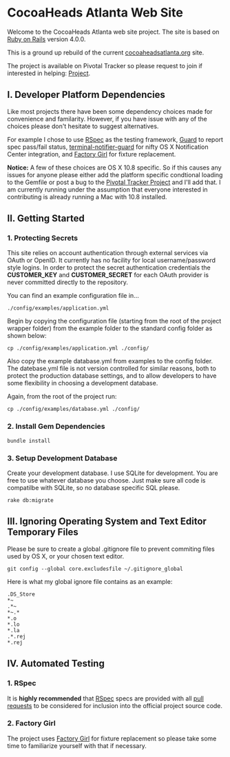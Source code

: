 CocoaHeads Atlanta Web Site
==========================

Welcome to the CocoaHeads Atlanta web site project. The site is based on [Ruby on Rails](http://rubyonrails.org) version 4.0.0.

This is a ground up rebuild of the current [cocoaheadsatlanta.org](http://cocoaheadsatlanta.org) site. 

The project is available on Pivotal Tracker so please request to join if interested in helping: [Project](https://www.pivotaltracker.com/projects/23115).

I. Developer Platform Dependencies
-------------------------------

Like most projects there have been some dependency choices made for convenience and familarity. However, if you have issue with any of the choices please don't hesitate to suggest alternatives.

For example I chose to use [RSpec](https://github.com/rspec/rspec-rails) as the testing framework, [Guard](https://github.com/guard/guard-rspec) to report spec pass/fail status, [terminal-notifier-guard](https://github.com/Springest/terminal-notifier-guard) for nifty OS X Notification Center integration, and [Factory Girl](https://github.com/thoughtbot/factory\_girl\_rails) for fixture replacement.

**Notice:** A few of these choices are OS X 10.8 specific. So if this causes any issues for anyone please either add the platform specific condtional loading to the Gemfile or post a bug to the [Pivotal Tracker Project](https://www.pivotaltracker.com/projects/23115) and I'll add that. I am currently running under the assumption that everyone interested in contributing is already running a Mac with 10.8 installed.

II. Getting Started
-------------------

### 1. Protecting Secrets

This site relies on account authentication through external services via OAuth or OpenID. It currently has no facility for local username/password style logins. In order to protect the secret authentication credentials the **CUSTOMER\_KEY** and **CUSTOMER\_SECRET** for each OAuth provider is never committed directly to the repository.

You can find an example configuration file in...

    ./config/examples/application.yml

Begin by copying the configuration file (starting from the root of the project wrapper folder) from the example folder to the standard config folder as shown below:

    cp ./config/examples/application.yml ./config/

Also copy the example database.yml from examples to the config folder. The datebase.yml file is not version controlled for similar reasons, both to protect the production database settings, and to allow developers to have some flexibility in choosing a development database.

Again, from the root of the project run:

    cp ./config/examples/database.yml ./config/

### 2. Install Gem Dependencies

    bundle install

### 3. Setup Development Database

Create your development database. I use SQLite for development. You are free to use whatever database you choose. Just make sure all code is compatilbe with SQLite, so no database specific SQL please.

    rake db:migrate

III. Ignoring Operating System and Text Editor Temporary Files
--------------------------------------------------------------

Please be sure to create a global .gitignore file to prevent commiting files used by OS X, or your chosen text editor.

    git config --global core.excludesfile ~/.gitignore_global

Here is what my global ignore file contains as an example:

    .DS_Store
    *~
    .*~
    *~.*
    *.o
    *.lo
    *.la
    .*.rej
    *.rej

IV. Automated Testing
----------------------

### 1. RSpec

It is **highly recommended** that [RSpec](https://github.com/rspec/rspec-rails) specs are provided with all [pull requests](https://help.github.com/articles/using-pull-requests) to be considered for inclusion into the official project source code.

### 2. Factory Girl

The project uses [Factory Girl](https://github.com/thoughtbot/factory\_girl\_rails) for fixture replacement so please take some time to familiarize yourself with that if necessary.
